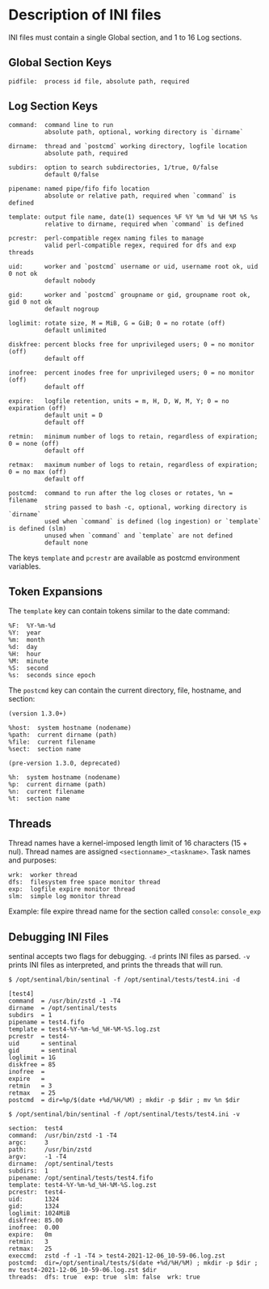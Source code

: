 # Description of INI files

INI files must contain a single Global section, and 1 to 16 Log sections.

## Global Section Keys

    pidfile:  process id file, absolute path, required

## Log Section Keys

    command:  command line to run
              absolute path, optional, working directory is `dirname`

    dirname:  thread and `postcmd` working directory, logfile location
              absolute path, required

    subdirs:  option to search subdirectories, 1/true, 0/false
              default 0/false

    pipename: named pipe/fifo fifo location
              absolute or relative path, required when `command` is defined

    template: output file name, date(1) sequences %F %Y %m %d %H %M %S %s
              relative to dirname, required when `command` is defined

    pcrestr:  perl-compatible regex naming files to manage
              valid perl-compatible regex, required for dfs and exp threads

    uid:      worker and `postcmd` username or uid, username root ok, uid 0 not ok
              default nobody

    gid:      worker and `postcmd` groupname or gid, groupname root ok, gid 0 not ok
              default nogroup

    loglimit: rotate size, M = MiB, G = GiB; 0 = no rotate (off)
              default unlimited

    diskfree: percent blocks free for unprivileged users; 0 = no monitor (off)
              default off

    inofree:  percent inodes free for unprivileged users; 0 = no monitor (off)
              default off

    expire:   logfile retention, units = m, H, D, W, M, Y; 0 = no expiration (off)
              default unit = D
              default off

    retmin:   minimum number of logs to retain, regardless of expiration; 0 = none (off)
              default off

    retmax:   maximum number of logs to retain, regardless of expiration; 0 = no max (off)
              default off

    postcmd:  command to run after the log closes or rotates, %n = filename
              string passed to bash -c, optional, working directory is `dirname`
              used when `command` is defined (log ingestion) or `template` is defined (slm)
              unused when `command` and `template` are not defined
              default none

The keys `template` and `pcrestr` are available as postcmd environment variables.

## Token Expansions

The `template` key can contain tokens similar to the date command:

    %F:  %Y-%m-%d
    %Y:  year
    %m:  month
    %d:  day
    %H:  hour
    %M:  minute
    %S:  second
    %s:  seconds since epoch

The `postcmd` key can contain the current directory, file, hostname, and section:

    (version 1.3.0+)

    %host:  system hostname (nodename)
    %path:  current dirname (path)
    %file:  current filename
    %sect:  section name

    (pre-version 1.3.0, deprecated)

    %h:  system hostname (nodename)
    %p:  current dirname (path)
    %n:  current filename
    %t:  section name

## Threads

Thread names have a kernel-imposed length limit of 16 characters (15 + nul).
Thread names are assigned `<sectionname>_<taskname>`.  Task names and purposes:

    wrk:  worker thread
    dfs:  filesystem free space monitor thread
    exp:  logfile expire monitor thread
    slm:  simple log monitor thread

Example: file expire thread name for the section called `console`: `console_exp`

## Debugging INI Files

sentinal accepts two flags for debugging.
`-d` prints INI files as parsed.
`-v` prints INI files as interpreted, and prints the threads that will run.

    $ /opt/sentinal/bin/sentinal -f /opt/sentinal/tests/test4.ini -d

    [test4]
    command  = /usr/bin/zstd -1 -T4
    dirname  = /opt/sentinal/tests
    subdirs  = 1
    pipename = test4.fifo
    template = test4-%Y-%m-%d_%H-%M-%S.log.zst
    pcrestr  = test4-
    uid      = sentinal
    gid      = sentinal
    loglimit = 1G
    diskfree = 85
    inofree  =
    expire   =
    retmin   = 3
    retmax   = 25
    postcmd  = dir=%p/$(date +%d/%H/%M) ; mkdir -p $dir ; mv %n $dir

    $ /opt/sentinal/bin/sentinal -f /opt/sentinal/tests/test4.ini -v

    section:  test4
    command:  /usr/bin/zstd -1 -T4
    argc:     3
    path:     /usr/bin/zstd
    argv:     -1 -T4
    dirname:  /opt/sentinal/tests
    subdirs:  1
    pipename: /opt/sentinal/tests/test4.fifo
    template: test4-%Y-%m-%d_%H-%M-%S.log.zst
    pcrestr:  test4-
    uid:      1324
    gid:      1324
    loglimit: 1024MiB
    diskfree: 85.00
    inofree:  0.00
    expire:   0m
    retmin:   3
    retmax:   25
    execcmd:  zstd -f -1 -T4 > test4-2021-12-06_10-59-06.log.zst
    postcmd:  dir=/opt/sentinal/tests/$(date +%d/%H/%M) ; mkdir -p $dir ; mv test4-2021-12-06_10-59-06.log.zst $dir
    threads:  dfs: true  exp: true  slm: false  wrk: true

